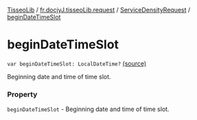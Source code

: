 [TisseoLib](../../index.md) / [fr.docjyJ.tisseoLib.request](../index.md) / [ServiceDensityRequest](index.md) / [beginDateTimeSlot](./begin-date-time-slot.md)

# beginDateTimeSlot

`var beginDateTimeSlot: LocalDateTime?` [(source)](https://github.com/docjyj/tisseoLib/tree/master/src/main/kotlin/fr/docjyJ/tisseoLib/request/ServiceDensityRequest.kt#L30)

Beginning date and time of time slot.

### Property

`beginDateTimeSlot` - Beginning date and time of time slot.